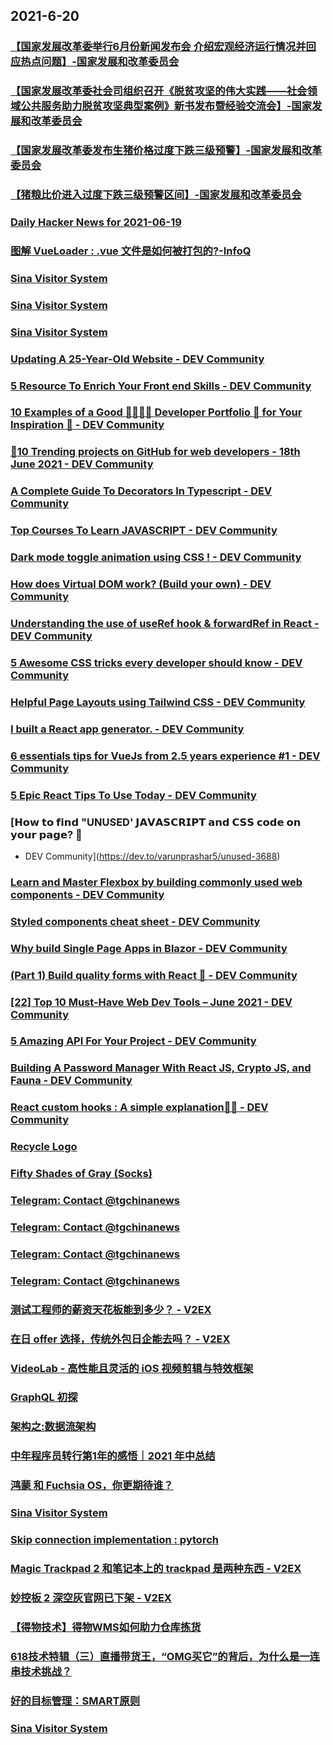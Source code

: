 
## 2021-6-20

### [【国家发展改革委举行6月份新闻发布会 介绍宏观经济运行情况并回应热点问题】-国家发展和改革委员会 ](https://www.ndrc.gov.cn/xwdt/xwfb/202106/t20210617_1283409.html)

### [【国家发展改革委社会司组织召开《脱贫攻坚的伟大实践——社会领域公共服务助力脱贫攻坚典型案例》新书发布暨经验交流会】-国家发展和改革委员会 ](https://www.ndrc.gov.cn/xwdt/xwfb/202106/t20210617_1283384.html)

### [【国家发展改革委发布生猪价格过度下跌三级预警】-国家发展和改革委员会 ](https://www.ndrc.gov.cn/xwdt/xwfb/202106/t20210616_1283300.html)

### [【猪粮比价进入过度下跌三级预警区间】-国家发展和改革委员会 ](https://www.ndrc.gov.cn/xwdt/xwfb/202106/t20210616_1283299.html)

### [Daily Hacker News for 2021-06-19](https://www.daemonology.net/hn-daily/2021-06-19.html)

### [图解 VueLoader : .vue 文件是如何被打包的?-InfoQ](https://www.infoq.cn/article/lBI6h9AXeBBkGuRvYPtO)

### [Sina Visitor System](https://weibo.com/1402400261/Kl0Hm0pW9)

### [Sina Visitor System](https://weibo.com/1402400261/Kl0Fk6ubk)

### [Sina Visitor System](https://weibo.com/1715118170/Kl0IBpncb)

### [Updating A 25-Year-Old Website - DEV Community](https://dev.to/madsstoumann/updating-a-25-year-old-website-42jm)

### [5 Resource To Enrich Your Front end Skills - DEV Community](https://dev.to/rezaulkarim/5-resource-to-enrich-your-front-end-skills-38nk)

### [10 Examples of a Good 👩‍💻🧑‍💻 Developer Portfolio 💼 for Your Inspiration 🦄 - DEV Community](https://dev.to/kerthin/10-examples-of-a-good-developer-portfolio-for-your-inspiration-2f88)

### [🚀10 Trending projects on GitHub for web developers - 18th June 2021 - DEV Community](https://dev.to/iainfreestone/10-trending-projects-on-github-for-web-developers-18th-june-2021-34d1)

### [A Complete Guide To Decorators In Typescript - DEV Community](https://dev.to/akashshyam/a-complete-guide-to-decorators-in-typescript-g0l)

### [Top Courses To Learn JAVASCRIPT - DEV Community](https://dev.to/amritanshu/top-courses-to-learn-javascript-43ah)

### [Dark mode toggle animation using CSS ! - DEV Community](https://dev.to/murtuzaalisurti/dark-mode-toggle-animation-using-css-27il)

### [How does Virtual DOM work? (Build your own) - DEV Community](https://dev.to/aidenybai/how-does-virtual-dom-work-b74)

### [Understanding the use of useRef hook & forwardRef in React - DEV Community](https://dev.to/sajithpradeep/understanding-the-use-of-useeffect-hook-forwardref-in-react-57jf)

### [5 Awesome CSS tricks every developer should know - DEV Community](https://dev.to/sumeet16/5-awesome-css-tricks-every-developer-should-know-2n5k)

### [Helpful Page Layouts using Tailwind CSS - DEV Community](https://dev.to/codeply/helpful-page-layouts-using-tailwind-css-1a3k)

### [I built a React app generator. - DEV Community](https://dev.to/leopold/i-build-a-react-app-generator-2dg6)

### [6 essentials tips for VueJs from 2.5 years experience #1 - DEV Community](https://dev.to/codeozz/6-essentials-tips-for-vuejs-from-2-5-years-experience-1-4h7o)

### [5 Epic React Tips To Use Today - DEV Community](https://dev.to/reedbarger/5-epic-react-tips-to-use-today-3dpk)

### [𝗛𝗼𝘄 𝘁𝗼 𝗳𝗶𝗻𝗱 "UNUSED' 𝗝𝗔𝗩𝗔𝗦𝗖𝗥𝗜𝗣𝗧 𝗮𝗻𝗱 𝗖𝗦𝗦 𝗰𝗼𝗱𝗲 𝗼𝗻 𝘆𝗼𝘂𝗿 𝗽𝗮𝗴𝗲? 🤔
 - DEV Community](https://dev.to/varunprashar5/unused-3688)

### [Learn and Master Flexbox by building commonly used web components  - DEV Community](https://dev.to/arshadayvid/learn-and-master-flexbox-by-building-commonly-used-web-components-14n8)

### [Styled components cheat sheet - DEV Community](https://dev.to/keefdrive/styled-components-cheat-sheet-58nd)

### [Why build Single Page Apps in Blazor - DEV Community](https://dev.to/dotnet/why-build-single-page-apps-in-blazor-103m)

### [(Part 1) Build quality forms with React 🚀 - DEV Community](https://dev.to/alarid/build-quality-forms-with-react-9nk)

### [[22] Top 10 Must-Have Web Dev Tools – June 2021 - DEV Community](https://dev.to/villivald/22-top-10-must-have-web-dev-tools-june-2021-1aj)

### [5 Amazing API For Your  Project - DEV Community](https://dev.to/nikhil27b/5-amazing-api-for-your-project-270e)

### [Building A Password Manager With React JS, Crypto JS, and Fauna - DEV Community](https://dev.to/bkoiki950/building-a-password-manager-with-react-js-crypto-js-and-fauna-29g9)

### [React custom hooks : A simple explanation🐱‍👤 - DEV Community](https://dev.to/_ali_/react-custom-hooks-a-simple-explanation-bpj)

### [Recycle Logo](https://datagenetics.com/blog/june52021/index.html)

### [Fifty Shades of Gray (Socks)](https://datagenetics.com/blog/june42021/index.html)

### [Telegram: Contact @tgchinanews](https://t.me/tgchinanews/1340)

### [Telegram: Contact @tgchinanews](https://t.me/tgchinanews/1339)

### [Telegram: Contact @tgchinanews](https://t.me/tgchinanews/1338)

### [Telegram: Contact @tgchinanews](https://t.me/tgchinanews/1337)

### [测试工程师的薪资天花板能到多少？ - V2EX](https://www.v2ex.com/t/784430)

### [在日 offer 选择，传统外包日企能去吗？ - V2EX](https://www.v2ex.com/t/784419)

### [VideoLab - 高性能且灵活的 iOS 视频剪辑与特效框架](https://www.infoq.cn/article/9735e9fb133b5d294b175b4bd)

### [GraphQL 初探](https://www.infoq.cn/article/c65bf450d76023e95dab1035f)

### [架构之:数据流架构](https://www.infoq.cn/article/7eb8d85dabcf4bce945f6dcc4)

### [中年程序员转行第1年的感悟｜2021 年中总结](https://www.infoq.cn/article/8ddfb96bc954b5b9d102bdc26)

### [鸿蒙 和 Fuchsia OS，你更期待谁？](https://www.infoq.cn/article/b182f6687b32345e066475648)

### [Sina Visitor System](https://weibo.com/1715118170/Kl1pwAh3u)

### [Skip connection implementation : pytorch](https://www.reddit.com/r/pytorch/comments/o3wdro/skip_connection_implementation/)

### [Magic Trackpad 2 和笔记本上的 trackpad 是两种东西 - V2EX](https://www.v2ex.com/t/784555)

### [妙控板 2 深空灰官网已下架 - V2EX](https://www.v2ex.com/t/784465)

### [【得物技术】得物WMS如何助力仓库拣货](https://www.infoq.cn/article/cfad65c9451466c1f8fbf0235)

### [618技术特辑（三）直播带货王，“OMG买它”的背后，为什么是一连串技术挑战？](https://www.infoq.cn/article/66948dfbf6e668a547d631f28)

### [好的目标管理：SMART原则](https://www.infoq.cn/article/c78d23a68a6de988709d9c9a1)

### [Sina Visitor System](https://weibo.com/1715118170/Kl2cdmijS)